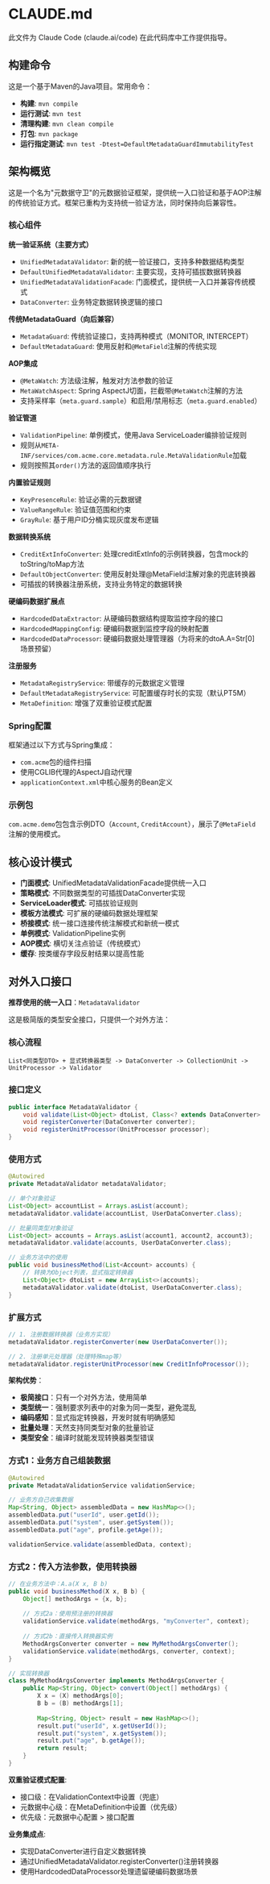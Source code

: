 # CLAUDE.md

此文件为 Claude Code (claude.ai/code) 在此代码库中工作提供指导。

## 构建命令

这是一个基于Maven的Java项目。常用命令：

- **构建**: `mvn compile`
- **运行测试**: `mvn test`  
- **清理构建**: `mvn clean compile`
- **打包**: `mvn package`
- **运行指定测试**: `mvn test -Dtest=DefaultMetadataGuardImmutabilityTest`

## 架构概览

这是一个名为"元数据守卫"的元数据验证框架，提供统一入口验证和基于AOP注解的传统验证方式。框架已重构为支持统一验证方法，同时保持向后兼容性。

### 核心组件

**统一验证系统（主要方式）**
- `UnifiedMetadataValidator`: 新的统一验证接口，支持多种数据结构类型
- `DefaultUnifiedMetadataValidator`: 主要实现，支持可插拔数据转换器
- `UnifiedMetadataValidationFacade`: 门面模式，提供统一入口并兼容传统模式
- `DataConverter`: 业务特定数据转换逻辑的接口

**传统MetadataGuard（向后兼容）**
- `MetadataGuard`: 传统验证接口，支持两种模式（MONITOR, INTERCEPT）
- `DefaultMetadataGuard`: 使用反射和`@MetaField`注解的传统实现

**AOP集成**
- `@MetaWatch`: 方法级注解，触发对方法参数的验证
- `MetaWatchAspect`: Spring AspectJ切面，拦截带`@MetaWatch`注解的方法
- 支持采样率（`meta.guard.sample`）和启用/禁用标志（`meta.guard.enabled`）

**验证管道**
- `ValidationPipeline`: 单例模式，使用Java ServiceLoader编排验证规则
- 规则从`META-INF/services/com.acme.core.metadata.rule.MetaValidationRule`加载
- 规则按照其`order()`方法的返回值顺序执行

**内置验证规则**
- `KeyPresenceRule`: 验证必需的元数据键
- `ValueRangeRule`: 验证值范围和约束  
- `GrayRule`: 基于用户ID分桶实现灰度发布逻辑

**数据转换系统**
- `CreditExtInfoConverter`: 处理creditExtInfo的示例转换器，包含mock的toString/toMap方法
- `DefaultObjectConverter`: 使用反射处理@MetaField注解对象的兜底转换器
- 可插拔的转换器注册系统，支持业务特定的数据转换

**硬编码数据扩展点**
- `HardcodedDataExtractor`: 从硬编码数据结构提取监控字段的接口
- `HardcodedMappingConfig`: 硬编码数据到监控字段的映射配置
- `HardcodedDataProcessor`: 硬编码数据处理管理器（为将来的dtoA.A=Str[0]场景预留）

**注册服务**
- `MetadataRegistryService`: 带缓存的元数据定义管理
- `DefaultMetadataRegistryService`: 可配置缓存时长的实现（默认PT5M）
- `MetaDefinition`: 增强了双重验证模式配置

### Spring配置

框架通过以下方式与Spring集成：
- `com.acme`包的组件扫描
- 使用CGLIB代理的AspectJ自动代理
- `applicationContext.xml`中核心服务的Bean定义

### 示例包

`com.acme.demo`包包含示例DTO（`Account`, `CreditAccount`），展示了`@MetaField`注解的使用模式。

## 核心设计模式

- **门面模式**: UnifiedMetadataValidationFacade提供统一入口
- **策略模式**: 不同数据类型的可插拔DataConverter实现
- **ServiceLoader模式**: 可插拔验证规则
- **模板方法模式**: 可扩展的硬编码数据处理框架
- **桥接模式**: 统一接口连接传统注解模式和新统一模式
- **单例模式**: ValidationPipeline实例
- **AOP模式**: 横切关注点验证（传统模式）
- **缓存**: 按类缓存字段反射结果以提高性能

## 对外入口接口

**推荐使用的统一入口**：`MetadataValidator`

这是极简版的类型安全接口，只提供一个对外方法：

### 核心流程
```
List<同类型DTO> + 显式转换器类型 -> DataConverter -> CollectionUnit -> UnitProcessor -> Validator
```

### 接口定义
```java
public interface MetadataValidator {
    void validate(List<Object> dtoList, Class<? extends DataConverter> converterClass) throws MetaViolationException;
    void registerConverter(DataConverter converter);
    void registerUnitProcessor(UnitProcessor processor);
}
```

### 使用方式
```java
@Autowired
private MetadataValidator metadataValidator;

// 单个对象验证
List<Object> accountList = Arrays.asList(account);
metadataValidator.validate(accountList, UserDataConverter.class);

// 批量同类型对象验证
List<Object> accounts = Arrays.asList(account1, account2, account3);
metadataValidator.validate(accounts, UserDataConverter.class);

// 业务方法中的使用
public void businessMethod(List<Account> accounts) {
    // 转换为Object列表，显式指定转换器
    List<Object> dtoList = new ArrayList<>(accounts);
    metadataValidator.validate(dtoList, UserDataConverter.class);
}
```

### 扩展方式
```java
// 1. 注册数据转换器（业务方实现）
metadataValidator.registerConverter(new UserDataConverter());

// 2. 注册单元处理器（处理特殊map等）
metadataValidator.registerUnitProcessor(new CreditInfoProcessor());
```

**架构优势**：
- **极简接口**：只有一个对外方法，使用简单
- **类型统一**：强制要求列表中的对象为同一类型，避免混乱
- **编码感知**：显式指定转换器，开发时就有明确感知
- **批量处理**：天然支持同类型对象的批量验证
- **类型安全**：编译时就能发现转换器类型错误

### 方式1：业务方自己组装数据
```java
@Autowired
private MetadataValidationService validationService;

// 业务方自己收集数据
Map<String, Object> assembledData = new HashMap<>();
assembledData.put("userId", user.getId());
assembledData.put("system", user.getSystem());
assembledData.put("age", profile.getAge());

validationService.validate(assembledData, context);
```

### 方式2：传入方法参数，使用转换器
```java
// 在业务方法中：A.a(X x, B b)
public void businessMethod(X x, B b) {
    Object[] methodArgs = {x, b};
    
    // 方式2a：使用预注册的转换器
    validationService.validate(methodArgs, "myConverter", context);
    
    // 方式2b：直接传入转换器实例
    MethodArgsConverter converter = new MyMethodArgsConverter();
    validationService.validate(methodArgs, converter, context);
}

// 实现转换器
class MyMethodArgsConverter implements MethodArgsConverter {
    public Map<String, Object> convert(Object[] methodArgs) {
        X x = (X) methodArgs[0];
        B b = (B) methodArgs[1];
        
        Map<String, Object> result = new HashMap<>();
        result.put("userId", x.getUserId());
        result.put("system", x.getSystem());
        result.put("age", b.getAge());
        return result;
    }
}
```

**双重验证模式配置**:
- 接口级：在ValidationContext中设置（兜底）
- 元数据中心级：在MetaDefinition中设置（优先级）
- 优先级：元数据中心配置 > 接口配置

**业务集成点**:
- 实现DataConverter进行自定义数据转换
- 通过UnifiedMetadataValidator.registerConverter()注册转换器
- 使用HardcodedDataProcessor处理遗留硬编码数据场景